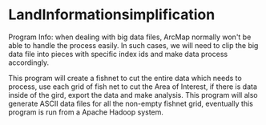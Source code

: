 # LandInformationsimplification

  Program Info: when dealing with big data files, ArcMap normally won't be able to handle the process easily. In such cases, we will need to clip the big data file into pieces with specific index ids and make data process accordingly.
  
  This program will create a fishnet to cut the entire data which needs to process, use each grid of fish net to cut the Area of Interest, if there is data inside of the gird, export the data and make analysis. 
  This program will also generate ASCII data files for all the non-empty fishnet grid, eventually this program is run from a Apache Hadoop system. 
  
  
